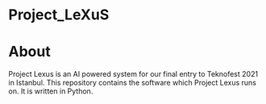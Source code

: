 # Project_LeXuS

# About
Project Lexus is an AI powered system for our final entry to Teknofest 2021 in Istanbul.
This repository contains the software which Project Lexus runs on. It is written in Python.
